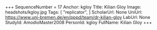 +++
SequenceNumber =  17
Anchor: kgloy
Title: Kilian Gloy
Image: headshots/kgloy.jpg
Tags: [ "replicator", ]
ScholarUrl: None
UniUrl: https://www.uni-bremen.de/en/pppd/team/dr-kilian-gloy
LabUrl: None
StudyId: AmodioMaster2008
PersonId: kgloy
FullName: Kilian Gloy
+++
